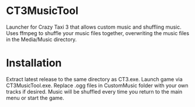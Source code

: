 # CT3MusicTool
Launcher for Crazy Taxi 3 that allows custom music and shuffling music.
Uses ffmpeg to shuffle your music files together, overwriting the music files in the Media/Music directory.

# Installation
Extract latest release to the same directory as CT3.exe. Launch game via CT3MusicTool.exe.
Replace .ogg files in CustomMusic folder with your own tracks if desired.
Music will be shuffled every time you return to the main menu or start the game.
